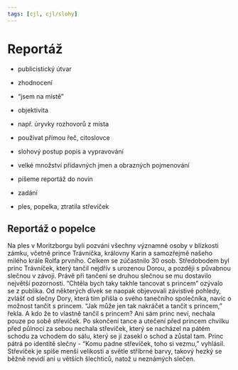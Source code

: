 ```yaml
---
tags: [cjl, cjl/slohy]
---
```

# Reportáž

- publicistický útvar

- zhodnocení
- “jsem na místě”
- objektivita
- např. úryvky rozhovorů z místa
- používat přímou řeč, citoslovce
- slohový postup popis a vypravování
- velké množství přídavných jmen a obrazných pojmenování
- píšeme reportáž do novin 


- zadání
- ples, popelka, ztratila střevíček

## Reportáž o popelce

Na ples v Moritzborgu byli pozváni všechny významné osoby v blízkosti zámku, včetně prince Trávníčka, královny Karin a samozřejmě našeho milého krále Rolfa prvního.
Celkem se zúčastnilo 30 osob.
Středobodem byl princ Trávníček, který tančil nejdřív s urozenou Dorou, a později s půvabnou slečnou v závoji.
Právě při tančení se druhou slečnou se mu dostavilo největší pozornosti.
“Chtěla bych taky takhle tancovat s princem” ozývalo se z publika.
Od některých dívek se naopak objevovali závistivé pohledy, zvlášť od slečny Dory, která tím přišla o svého tanečního společníka, navíc o možnost tančit s princem.
“Jak může jen tak nakráčet a tančit s princem,” řekla.
A kdo že to vlastně tančil s princem? Ani sám princ neví, nechala pouze po sobě střevíček.
Po skončení tance a utečení před princem chvilku před půlnocí za sebou nechala střevíček, který se nacházel na pátém schodu za vchodem do sálu, který se jí zasekl o schod a zůstal tam.
Princ pátrá po identitě slečny - “Komu padne střevíček, toho si vezmu,” vyhlásil.
Střevíček je spíše menší velikosti a světle stříbrné barvy, takový hezký se běžně nevidí ani u větších šlechticů, natož u neznámých slečen.
